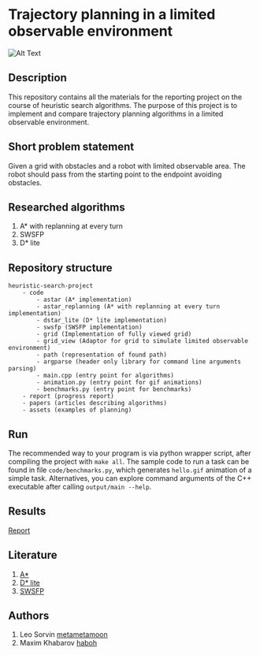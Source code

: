 # Trajectory planning in a limited observable environment

![Alt Text](assets/demo.gif)

## Description

This repository contains all the materials for the reporting project on the
course of heuristic search algorithms. The purpose of this project is to implement and compare trajectory planning algorithms in a limited observable environment.

## Short problem statement
Given a grid with obstacles and a robot with limited observable area. The robot should pass from the starting point to the endpoint avoiding obstacles.

## Researched algorithms

1. A* with replanning at every turn
2. SWSFP
3. D* lite

## Repository structure

```
heuristic-search-project
    - code
        - astar (A* implementation)
        - astar_replanning (A* with replanning at every turn implementation)
        - dstar_lite (D* lite implementation)
        - swsfp (SWSFP implementation)
        - grid (Implementation of fully viewed grid)
        - grid_view (Adaptor for grid to simulate limited observable environment)
        - path (representation of found path)
        - argparse (header only library for command line arguments parsing)
        - main.cpp (entry point for algorithms)
        - animation.py (entry point for gif animations)
        - benchmarks.py (entry point for benchmarks)
    - report (progress report)
    - papers (articles describing algorithms)
    - assets (examples of planning)
```

## Run

The recommended way to your program is via python wrapper script, after compiling the project with `make all`.
The sample code to run a task can be found in file `code/benchmarks.py`, which generates `hello.gif` animation of a simple task.
Alternatives, you can explore command arguments of the C++ executable after calling `output/main --help`.

## Results

[Report](report.pdf)

## Literature
1. [A*](https://en.wikipedia.org/wiki/A*_search_algorithm)
2. [D* lite](papers/Dstar%20Lite-2002.pdf)
4. [SWSFP](papers/s10458-008-9061-x.pdf)

## Authors
1. Leo Sorvin [metametamoon](https://github.com/metametamoon)
2. Maxim Khabarov [haboh](https://github.com/haboh)